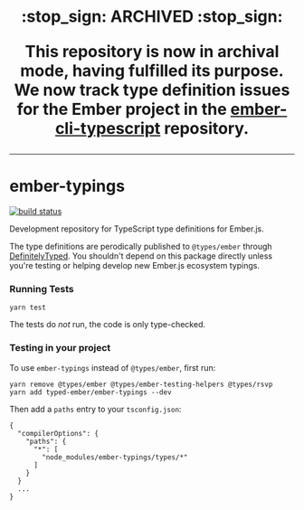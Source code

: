 <h1 style="text-align: center">:stop_sign: ARCHIVED :stop_sign:</p>

This repository is now in archival mode, having fulfilled its purpose. We now track type definition issues for the Ember project in the [ember-cli-typescript](https://github.com/typed-ember/ember-cli-typescript) repository.

---

# ember-typings

[![build status](https://travis-ci.org/typed-ember/ember-typings.svg?branch=master)](https://travis-ci.org/typed-ember/ember-typings)

Development repository for TypeScript type definitions for Ember.js.

The type definitions are perodically published to `@types/ember` through [DefinitelyTyped](https://github.com/DefinitelyTyped/DefinitelyTyped). You shouldn't depend on this package directly unless you're testing or helping develop new Ember.js ecosystem typings.

### Running Tests

```
yarn test
```

The tests do *not* run, the code is only type-checked.

### Testing in your project

To use `ember-typings` instead of `@types/ember`, first run:

```
yarn remove @types/ember @types/ember-testing-helpers @types/rsvp
yarn add typed-ember/ember-typings --dev
```

Then add a `paths` entry to your `tsconfig.json`:
```
{
  "compilerOptions": {
    "paths": {
      "*": [
        "node_modules/ember-typings/types/*"
      ]
    }
  }
  ...
}
```
